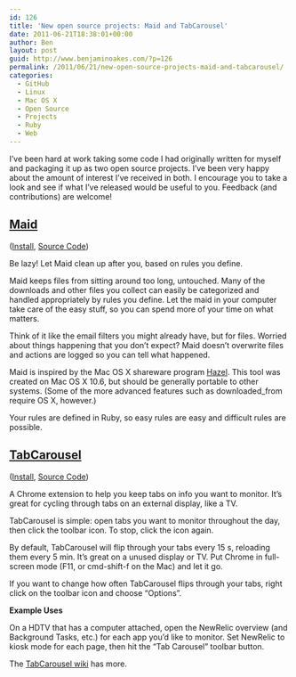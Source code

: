 ```yaml
---
id: 126
title: 'New open source projects: Maid and TabCarousel'
date: 2011-06-21T18:38:01+00:00
author: Ben
layout: post
guid: http://www.benjaminoakes.com/?p=126
permalink: /2011/06/21/new-open-source-projects-maid-and-tabcarousel/
categories:
  - GitHub
  - Linux
  - Mac OS X
  - Open Source
  - Projects
  - Ruby
  - Web
---
```

I&#8217;ve been hard at work taking some code I had originally written for myself and packaging it up as two open source projects. I&#8217;ve been very happy about the amount of interest I&#8217;ve received in both. I encourage you to take a look and see if what I&#8217;ve released would be useful to you. Feedback (and contributions) are welcome!

## [Maid](http://rubygems.org/gems/maid)

([Install](http://rubygems.org/gems/maid), [Source Code](http://github.com/benjaminoakes/maid))

Be lazy! Let Maid clean up after you, based on rules you define.

Maid keeps files from sitting around too long, untouched. Many of the downloads and other files you collect can easily be categorized and handled appropriately by rules you define. Let the maid in your computer take care of the easy stuff, so you can spend more of your time on what matters.

Think of it like the email filters you might already have, but for files. Worried about things happening that you don’t expect? Maid doesn’t overwrite files and actions are logged so you can tell what happened.

Maid is inspired by the Mac OS X shareware program [Hazel](http://www.noodlesoft.com/hazel.php). This tool was created on Mac OS X 10.6, but should be generally portable to other systems. (Some of the more advanced features such as downloaded_from require OS X, however.)

Your rules are defined in Ruby, so easy rules are easy and difficult rules are possible.

## [TabCarousel](http://chrome.google.com/webstore/detail/ddldimidiliclngjipajmjjiakhbcohn)

([Install](http://chrome.google.com/webstore/detail/ddldimidiliclngjipajmjjiakhbcohn), [Source Code](http://github.com/benjaminoakes/TabCarousel))

A Chrome extension to help you keep tabs on info you want to monitor. It&#8217;s great for cycling through tabs on an external display, like a TV.

TabCarousel is simple: open tabs you want to monitor throughout the day, then click the toolbar icon. To stop, click the icon again.

By default, TabCarousel will flip through your tabs every 15 s, reloading them every 5 min. It&#8217;s great on a unused display or TV. Put Chrome in full-screen mode (F11, or cmd-shift-f on the Mac) and let it go.

If you want to change how often TabCarousel flips through your tabs, right click on the toolbar icon and choose &#8220;Options&#8221;.

**Example Uses**

On a HDTV that has a computer attached, open the NewRelic overview (and Background Tasks, etc.) for each app you&#8217;d like to monitor. Set NewRelic to kiosk mode for each page, then hit the &#8220;Tab Carousel&#8221; toolbar button.

The [TabCarousel wiki](https://github.com/benjaminoakes/TabCarousel/wiki) has more.